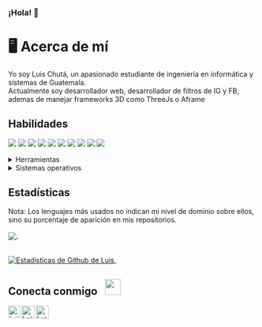 ### ¡Hola! 👋
# 🖥 Acerca de mí
Yo soy Luis Chutá, un apasionado estudiante de ingeniería en informática y sistemas de Guatemala.<br/>
Actualmente soy desarrollador web, desarrollador de filtros de IG y FB, ademas de manejar frameworks 3D como ThreeJs o Aframe
## Habilidades
<img src="https://img.shields.io/badge/-C%23-blueviolet" /> <img src="https://img.shields.io/badge/-C%2B%2B-blue" /> <img src="https://img.shields.io/badge/-JavaScript-orange" />
<img src="https://img.shields.io/badge/-HTML-red" /> <img src="https://img.shields.io/badge/-PHP-%235A4AB8" /> <img src="https://img.shields.io/badge/-SQL%20Server-lightgrey" /> <img src="https://img.shields.io/badge/-Assembly-lightgrey" />   <img src="https://img.shields.io/badge/-Python-yellow" /> <img src="https://img.shields.io/badge/-LaTeX-darkgreen" /> <img src="https://img.shields.io/badge/-Photoshop-9cf" />
<details>
	<summary>Herramientas</summary>
	<ul>
    	  <li>Visual Studio</li>
	  <li>Visual Studio Code</li>
    	  <li>Netbeans</li>
	  <li>IntelliJ IDEA</li>
	  <li>Android Studio</li>
	  <li>SQL Server Management Studio</li>
	  <li>HeidiSQL</li>
	  <li>Adobe Photoshop CS6</li>
	  <li>Spark AR Studio</li>
	  <li>Construct 3</li>
	</ul>
</details>
<details>
	<summary>Sistemas operativos</summary>
	<ul>
	  <li>Windows</li>
    	  <li>Ubuntu</li>
          <li>Pop!Os</li>
	  <li>Raspberry Pi OS</li>
	</ul>
</details>

## Estadísticas
Nota: Los lenguajes más usados no indican mi nivel de dominio sobre ellos, sino su porcentaje de aparición en mis repositorios.

<a href="https://github.com/ChutLuis/github-readme-stats">
  <img align="center" src="https://github-readme-stats.vercel.app/api/top-langs/?username=ChutLuis&layout=compact&theme=gotham" />
</a> &nbsp;&nbsp;&nbsp;&nbsp;&nbsp;&nbsp;&nbsp;&nbsp;&nbsp;&nbsp;&nbsp;&nbsp;

<br><a href="https://github.com/ChutLuis/github-readme-stats">
  <img align="center" src="https://github-readme-stats.vercel.app/api?username=ChutLuis&show_icons=true&theme=gotham&count_private=true&include_all_commits=true" alt="Estadísticas de Github de Luis" />
</a> &nbsp;

## Conecta conmigo &nbsp; <img src="https://github.com/TheDudeThatCode/TheDudeThatCode/blob/master/Assets/Handshake.gif" height="32px">
<a href="https://www.linkedin.com/in/luis-chut%C3%A1-3b5454195">
    <img align="left" alt="Luis Chutá | Linkedin" width="24px" src="https://github.com/TheDudeThatCode/TheDudeThatCode/blob/master/Assets/Linkedin.svg" />
  </a>
  <a href="https://twitter.com/ChutLuis">
    <img align="left" alt="Luis Chutá | Twitter" width="26px" src="https://github.com/TheDudeThatCode/TheDudeThatCode/blob/master/Assets/Twitter.svg" />
  </a>
  <a href="mailto:l.chuta2014ig@gmail.com">
    <img align="left" alt="Luis Chutá | Gmail" width="26px" src="https://github.com/TheDudeThatCode/TheDudeThatCode/blob/master/Assets/Gmail.svg" />
  </a>

